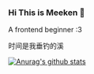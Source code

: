 ### Hi This is Meeken 👋

A frontend beginner :3

时间是我垂钓的溪

[![Anurag's github stats](https://github-readme-stats.vercel.app/api?username=meeken1998)](https://github.com/anuraghazra/github-readme-stats)

